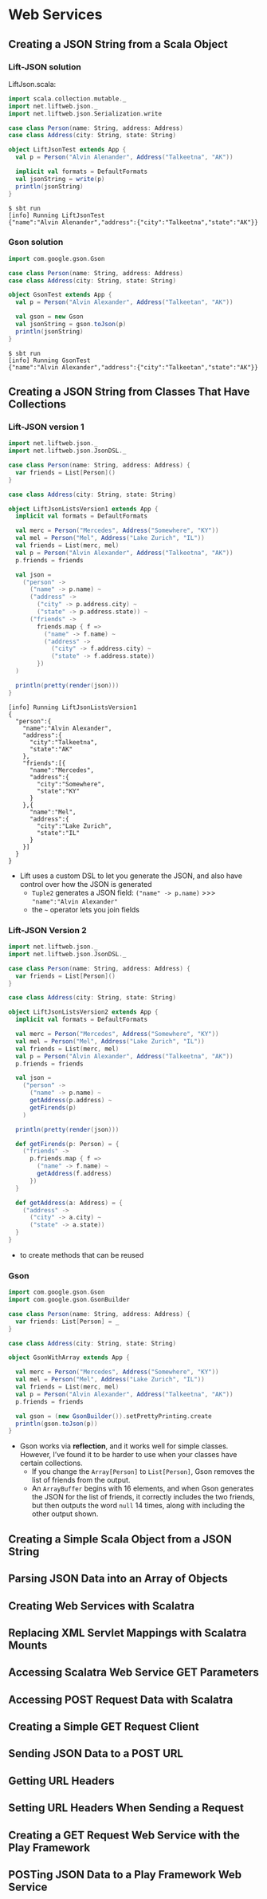 # Web Services

## Creating a JSON String from a Scala Object

### Lift-JSON solution
LiftJson.scala:
```scala
import scala.collection.mutable._
import net.liftweb.json._
import net.liftweb.json.Serialization.write

case class Person(name: String, address: Address)
case class Address(city: String, state: String)

object LiftJsonTest extends App {
  val p = Person("Alvin Alenander", Address("Talkeetna", "AK"))

  implicit val formats = DefaultFormats
  val jsonString = write(p)
  println(jsonString)
}
```
```shell
$ sbt run
[info] Running LiftJsonTest
{"name":"Alvin Alenander","address":{"city":"Talkeetna","state":"AK"}}
```

### Gson solution
```scala
import com.google.gson.Gson

case class Person(name: String, address: Address)
case class Address(city: String, state: String)

object GsonTest extends App {
  val p = Person("Alvin Alexander", Address("Talkeetan", "AK"))

  val gson = new Gson
  val jsonString = gson.toJson(p)
  println(jsonString)
}
```
```shell
$ sbt run
[info] Running GsonTest
{"name":"Alvin Alexander","address":{"city":"Talkeetan","state":"AK"}}
```

## Creating a JSON String from Classes That Have Collections
### Lift-JSON version 1
```scala
import net.liftweb.json._
import net.liftweb.json.JsonDSL._

case class Person(name: String, address: Address) {
  var friends = List[Person]()
}

case class Address(city: String, state: String)

object LiftJsonListsVersion1 extends App {
  implicit val formats = DefaultFormats

  val merc = Person("Mercedes", Address("Somewhere", "KY"))
  val mel = Person("Mel", Address("Lake Zurich", "IL"))
  val friends = List(merc, mel)
  val p = Person("Alvin Alexander", Address("Talkeetna", "AK"))
  p.friends = friends

  val json =
    ("person" ->
      ("name" -> p.name) ~
      ("address" ->
        ("city" -> p.address.city) ~
        ("state" -> p.address.state)) ~
      ("friends" ->
        friends.map { f =>
          ("name" -> f.name) ~
          ("address" ->
            ("city" -> f.address.city) ~
            ("state" -> f.address.state))
        })
  )

  println(pretty(render(json)))
}
```
```shell
[info] Running LiftJsonListsVersion1
{
  "person":{
    "name":"Alvin Alexander",
    "address":{
      "city":"Talkeetna",
      "state":"AK"
    },
    "friends":[{
      "name":"Mercedes",
      "address":{
        "city":"Somewhere",
        "state":"KY"
      }
    },{
      "name":"Mel",
      "address":{
        "city":"Lake Zurich",
        "state":"IL"
      }
    }]
  }
}
```
- Lift uses a custom DSL to let you generate the JSON, and also have control over how the JSON is generated
  - `Tuple2` generates a JSON field: `("name" -> p.name)` >>> `"name":"Alvin Alexander"`
  - the `~` operator lets you join fields

### Lift-JSON Version 2
```scala
import net.liftweb.json._
import net.liftweb.json.JsonDSL._

case class Person(name: String, address: Address) {
  var friends = List[Person]()
}

case class Address(city: String, state: String)

object LiftJsonListsVersion2 extends App {
  implicit val formats = DefaultFormats

  val merc = Person("Mercedes", Address("Somewhere", "KY"))
  val mel = Person("Mel", Address("Lake Zurich", "IL"))
  val friends = List(merc, mel)
  val p = Person("Alvin Alexander", Address("Talkeetna", "AK"))
  p.friends = friends

  val json =
    ("person" ->
      ("name" -> p.name) ~
      getAddress(p.address) ~
      getFirends(p)
    )

  println(pretty(render(json)))

  def getFirends(p: Person) = {
    ("friends" ->
      p.friends.map { f =>
        ("name" -> f.name) ~
        getAddress(f.address)
      })
  }

  def getAddress(a: Address) = {
    ("address" ->
      ("city" -> a.city) ~
      ("state" -> a.state))
  }
}
```
- to create methods that can be reused

### Gson
```scala
import com.google.gson.Gson
import com.google.gson.GsonBuilder

case class Person(name: String, address: Address) {
  var friends: List[Person] = _
}

case class Address(city: String, state: String)

object GsonWithArray extends App {

  val merc = Person("Mercedes", Address("Somewhere", "KY"))
  val mel = Person("Mel", Address("Lake Zurich", "IL"))
  val friends = List(merc, mel)
  val p = Person("Alvin Alexander", Address("Talkeetna", "AK"))
  p.friends = friends

  val gson = (new GsonBuilder()).setPrettyPrinting.create
  println(gson.toJson(p))
}
```
- Gson works via **reflection**, and it works well for simple classes. However, I’ve found it to be harder to use when your classes have certain collections.
  - If you change the `Array[Person]` to `List[Person]`, Gson removes the list of friends from the output.
  - An `ArrayBuffer` begins with 16 elements, and when Gson generates the JSON for the list of friends, it correctly includes the two friends, but then outputs the word `null` 14 times, along with including the other output shown.

## Creating a Simple Scala Object from a JSON String
## Parsing JSON Data into an Array of Objects
## Creating Web Services with Scalatra
## Replacing XML Servlet Mappings with Scalatra Mounts
## Accessing Scalatra Web Service GET Parameters
## Accessing POST Request Data with Scalatra
## Creating a Simple GET Request Client
## Sending JSON Data to a POST URL
## Getting URL Headers
## Setting URL Headers When Sending a Request
## Creating a GET Request Web Service with the Play Framework
## POSTing JSON Data to a Play Framework Web Service
